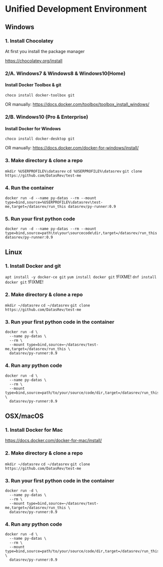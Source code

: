 # Unified Development Environment


## Windows

### 1. Install Chocolatey
At first you install the package manager

https://chocolatey.org/install

### 2/A. Windows7 & Windows8 & Windows10(Home)

#### Install Docker Toolbox & git
`choco install docker-toolbox git`

OR manually:
https://docs.docker.com/toolbox/toolbox_install_windows/

### 2/B. Windows10 (Pro & Enterprise)

#### Install Docker for Windows
`choco install docker-desktop git`

OR manually:
https://docs.docker.com/docker-for-windows/install/

### 3. Make directory & clone a repo
`mkdir %USERPROFILE%\datasrev`
`cd %USERPROFILE%\datasrev`
`git clone https://github.com/DatasRev/test-me`

### 4. Run the container
`docker run -d --name py-datas --rm --mount type=bind,source=%USERPROFILE%\datasrev\test-me,target=/datasrev/run_this datasrev/py-runner:0.9`

### 5. Run your first python code
`docker run -d --name py-datas --rm --mount type=bind,source=path\to\your\sourcecode\dir,target=/datasrev/run_this datasrev/py-runner:0.9`

## Linux

### 1. Install Docker and git
`apt install -y docker-ce git`
`yum install docker git` !FIXME!
`dnf install docker git` !FIXME!

### 2. Make directory & clone a repo
`mkdir ~/datasrev`
`cd ~/datasrev`
`git clone https://github.com/DatasRev/test-me`

### 3. Run your first python code in the container
```
docker run -d \
  --name py-datas \
  --rm \
  --mount type=bind,source=~/datasrev/test-me,target=/datasrev/run_this \
  datasrev/py-runner:0.9
  ```
  

### 4. Run any python code
```
docker run -d \
  --name py-datas \
  --rm \
  --mount type=bind,source=path/to/your/source/code/dir,target=/datasrev/run_this \
  datasrev/py-runner:0.9
```


## OSX/macOS

### 1. Install Docker for Mac
https://docs.docker.com/docker-for-mac/install/

### 2. Make directory & clone a repo
`mkdir ~/datasrev`
`cd ~/datasrev`
`git clone https://github.com/DatasRev/test-me`

### 3. Run your first python code in the container
```
docker run -d \
  --name py-datas \
  --rm \
  --mount type=bind,source=~/datasrev/test-me,target=/datasrev/run_this \
  datasrev/py-runner:0.9
```

### 4. Run any python code
```
docker run -d \
  --name py-datas \
  --rm \
  --mount type=bind,source=path/to/your/source/code/dir,target=/datasrev/run_this \
  datasrev/py-runner:0.9
```
